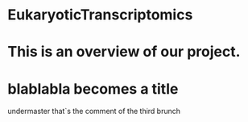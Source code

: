 # EukaryoticTranscriptomics
# This is an overview of our project.
# blablabla becomes a title
undermaster
that`s the comment of the third brunch

